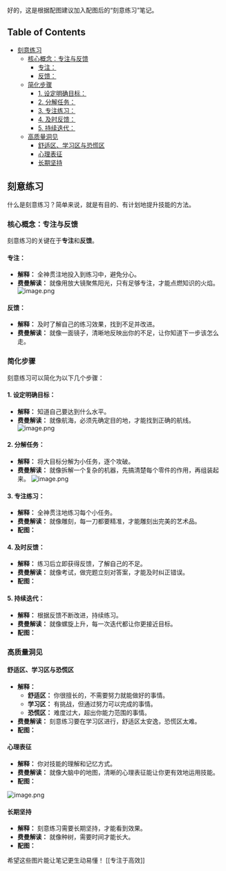 好的，这是根据配图建议加入配图后的“刻意练习”笔记。

## Table of Contents

*   [刻意练习](#刻意练习)
    *   [核心概念：专注与反馈](#核心概念专注与反馈)
        *   [专注：](#专注)
        *   [反馈：](#反馈)
    *   [简化步骤](#简化步骤)
        *   [1\. 设定明确目标：](#1-设定明确目标)
        *   [2\. 分解任务：](#2-分解任务)
        *   [3\. 专注练习：](#3-专注练习)
        *   [4\. 及时反馈：](#4-及时反馈)
        *   [5\. 持续迭代：](#5-持续迭代)
    *   [高质量洞见](#高质量洞见)
        *   [舒适区、学习区与恐慌区](#舒适区学习区与恐慌区)
        *   [心理表征](#心理表征)
        *   [长期坚持](#长期坚持)

## 刻意练习

什么是刻意练习？简单来说，就是有目的、有计划地提升技能的方法。

### 核心概念：专注与反馈

刻意练习的关键在于**专注**和**反馈**。

#### 专注：

*   **解释：** 全神贯注地投入到练习中，避免分心。
*   **费曼解读：** 就像用放大镜聚焦阳光，只有足够专注，才能点燃知识的火焰。
![image.png](https://cdn.jsdelivr.net/gh/duanbiao2000/BlogGallery@main/picture/20250411151903.png)


#### 反馈：

*   **解释：** 及时了解自己的练习效果，找到不足并改进。
*   **费曼解读：** 就像一面镜子，清晰地反映出你的不足，让你知道下一步该怎么走。


### 简化步骤

刻意练习可以简化为以下几个步骤：

#### 1. 设定明确目标：

*   **解释：** 知道自己要达到什么水平。
*   **费曼解读：** 就像航海，必须先确定目的地，才能找到正确的航线。
![image.png](https://cdn.jsdelivr.net/gh/duanbiao2000/BlogGallery@main/picture/20250411150602.png)


#### 2. 分解任务：

*   **解释：** 将大目标分解为小任务，逐个攻破。
*   **费曼解读：** 就像拆解一个复杂的机器，先搞清楚每个零件的作用，再组装起来。
![image.png](https://cdn.jsdelivr.net/gh/duanbiao2000/BlogGallery@main/picture/20250411150811.png)


#### 3. 专注练习：

*   **解释：** 全神贯注地练习每个小任务。
*   **费曼解读：** 就像雕刻，每一刀都要精准，才能雕刻出完美的艺术品。
*   **配图：**



#### 4. 及时反馈：

*   **解释：** 练习后立即获得反馈，了解自己的不足。
*   **费曼解读：** 就像考试，做完题立刻对答案，才能及时纠正错误。
*   **配图：**



#### 5. 持续迭代：

*   **解释：** 根据反馈不断改进，持续练习。
*   **费曼解读：** 就像螺旋上升，每一次迭代都让你更接近目标。
*   **配图：**



### 高质量洞见

#### 舒适区、学习区与恐慌区

*   **解释：**
    *   **舒适区：** 你很擅长的，不需要努力就能做好的事情。
    *   **学习区：** 有挑战，但通过努力可以完成的事情。
    *   **恐慌区：** 难度过大，超出你能力范围的事情。
*   **费曼解读：** 刻意练习要在学习区进行，舒适区太安逸，恐慌区太难。
*   **配图：**

 

#### 心理表征

*   **解释：** 你对技能的理解和记忆方式。
*   **费曼解读：** 就像大脑中的地图，清晰的心理表征能让你更有效地运用技能。
*   **配图：**

![image.png](https://cdn.jsdelivr.net/gh/duanbiao2000/BlogGallery@main/picture/20250411150515.png)


#### 长期坚持

*   **解释：** 刻意练习需要长期坚持，才能看到效果。
*   **费曼解读：** 就像种树，需要时间才能长大。
*   **配图：**



希望这些图片能让笔记更生动易懂！
[[专注于高效]]